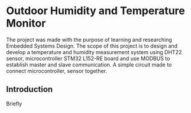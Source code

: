 # Outdoor Humidity and Temperature Monitor

The project was made with the purpose of learning and researching Embedded Systems Design. The scope of this project is to design and develop a temperature and humidity measurement system using DHT22 sensor, microcontroller STM32 L152-RE board and use MODBUS to establish master and slave communication. A simple circuit made to connect microcontroller, sensor together.

## Introduction

Briefly 

